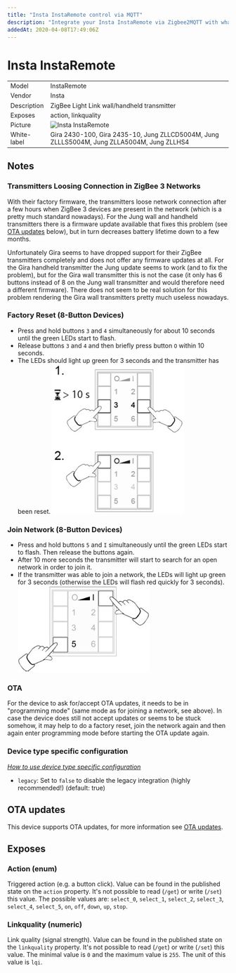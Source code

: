 ```yaml
---
title: "Insta InstaRemote control via MQTT"
description: "Integrate your Insta InstaRemote via Zigbee2MQTT with whatever smart home infrastructure you are using without the vendors bridge or gateway."
addedAt: 2020-04-08T17:49:06Z
---
```


<!-- !!!! -->
<!-- ATTENTION: This file is auto-generated through docgen! -->
<!-- You can only edit the "## Notes"-Section. -->
<!-- !!!! -->

# Insta InstaRemote

|     |     |
|-----|-----|
| Model | InstaRemote  |
| Vendor  | Insta  |
| Description | ZigBee Light Link wall/handheld transmitter |
| Exposes | action, linkquality |
| Picture | ![Insta InstaRemote](https://psi-4ward.github.io/zigbee2mqtt.io/images/devices/InstaRemote.jpg) |
| White-label | Gira 2430-100, Gira 2435-10, Jung ZLLCD5004M, Jung ZLLLS5004M, Jung ZLLA5004M, Jung ZLLHS4 |


## Notes


### Transmitters Loosing Connection in ZigBee 3 Networks
With their factory firmware, the transmitters loose network connection after a few hours when ZigBee 3 devices are present in the network (which is a pretty much standard nowadays). For the Jung wall and handheld transmitters there is a firmware update available that fixes this problem (see [OTA updates](#ota-updates) below), but in turn decreases battery lifetime down to a few months.

Unfortunately Gira seems to have dropped support for their ZigBee transmitters completely and does not offer any firmware updates at all. For the Gira handheld transmitter the Jung update seems to work (and to fix the problem), but for the Gira wall transmitter this is not the case (it only has 6 buttons instead of 8 on the Jung wall transmitter and would therefore need a different firmware). There does not seem to be real solution for this problem rendering the Gira wall transmitters pretty much useless nowadays.

### Factory Reset (8-Button Devices)
* Press and hold buttons `3` and `4` simultaneously for about 10 seconds until the green LEDs start to flash.
* Release buttons `3` and `4` and then briefly press button `O` within 10 seconds.
* The LEDs should light up green for 3 seconds and the transmitter has been reset.
![Reset](../images/InstaRemote-reset.jpg)

### Join Network (8-Button Devices)
* Press and hold buttons `5` and `I` simultaneously until the green LEDs start to flash. Then release the buttons again.
* After 10 more seconds the transmitter will start to search for an open network in order to join it.
* If the transmitter was able to join a network, the LEDs will light up green for 3 seconds (otherwise the LEDs will flash red quickly for 3 seconds).
![Join Network](../images/InstaRemote-join-network.jpg)

### OTA
For the device to ask for/accept OTA updates, it needs to be in "programming mode" (same mode as for joining a network, see above).
In case the device does still not accept updates or seems to be stuck somehow, it may help to do a factory reset, join the network again and then again enter programming mode before starting the OTA update again.

### Device type specific configuration
*[How to use device type specific configuration](../guide/configuration/#device-specific-configuration)*

* `legacy`: Set to `false` to disable the legacy integration (highly recommended!) (default: true)


## OTA updates
This device supports OTA updates, for more information see [OTA updates](../guide/usage/ota_updates.md).


## Exposes

### Action (enum)
Triggered action (e.g. a button click).
Value can be found in the published state on the `action` property.
It's not possible to read (`/get`) or write (`/set`) this value.
The possible values are: `select_0`, `select_1`, `select_2`, `select_3`, `select_4`, `select_5`, `on`, `off`, `down`, `up`, `stop`.

### Linkquality (numeric)
Link quality (signal strength).
Value can be found in the published state on the `linkquality` property.
It's not possible to read (`/get`) or write (`/set`) this value.
The minimal value is `0` and the maximum value is `255`.
The unit of this value is `lqi`.

